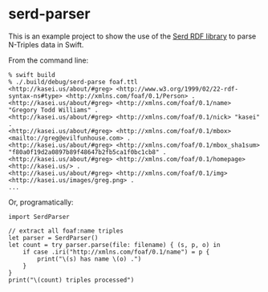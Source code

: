 serd-parser
===

This is an example project to show the use of the
[Serd RDF library](http://drobilla.net/software/serd)
to parse N-Triples data in Swift.

From the command line:

    % swift build
    % ./.build/debug/serd-parse foaf.ttl
    <http://kasei.us/about/#greg> <http://www.w3.org/1999/02/22-rdf-syntax-ns#type> <http://xmlns.com/foaf/0.1/Person> .
    <http://kasei.us/about/#greg> <http://xmlns.com/foaf/0.1/name> "Gregory Todd Williams" .
    <http://kasei.us/about/#greg> <http://xmlns.com/foaf/0.1/nick> "kasei" .
    <http://kasei.us/about/#greg> <http://xmlns.com/foaf/0.1/mbox> <mailto://greg@evilfunhouse.com> .
    <http://kasei.us/about/#greg> <http://xmlns.com/foaf/0.1/mbox_sha1sum> "f80a0f19d2a0897b89f48647b2fb5ca1f0bc1cb8" .
    <http://kasei.us/about/#greg> <http://xmlns.com/foaf/0.1/homepage> <http://kasei.us/> .
    <http://kasei.us/about/#greg> <http://xmlns.com/foaf/0.1/img> <http://kasei.us/images/greg.png> .
    ...

Or, programatically:

    import SerdParser
    
    // extract all foaf:name triples
    let parser = SerdParser()
    let count = try parser.parse(file: filename) { (s, p, o) in
        if case .iri("http://xmlns.com/foaf/0.1/name") = p {
            print("\(s) has name \(o) .")
        }
    }
    print("\(count) triples processed")
